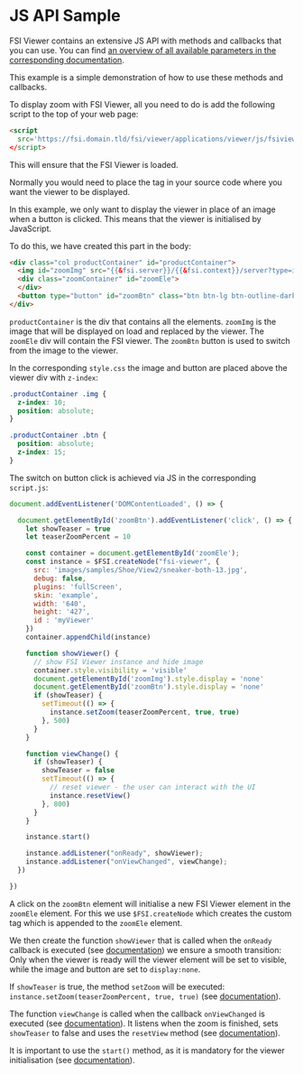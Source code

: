 # JS API Sample

FSI Viewer contains an extensive JS API with methods and callbacks that you can use.
You can find [an overview of all available parameters in the corresponding documentation](https://docs.neptunelabs.com/docs/fsi-viewer/js-api/public-methods).

This example is a simple demonstration of how to use these methods and callbacks.

To display zoom with FSI Viewer, all you need to do is add the following script to the top of your web page:

```html
<script
  src='https://fsi.domain.tld/fsi/viewer/applications/viewer/js/fsiviewer.js'
</script>
```
This will ensure that the FSI Viewer is loaded.

Normally you would need to place the *<fsi-viewer>* tag in your source code where you want the viewer to be displayed.

In this example, we only want to display the viewer in place of an image when a button is clicked.
This means that the viewer is initialised by JavaScript.

To do this, we have created this part in the body:

```html
<div class="col productContainer" id="productContainer">
  <img id="zoomImg" src="{{&fsi.server}}/{{&fsi.context}}/server?type=image&source=images/samples/Shoe/View2/sneaker-both-13.jpg&width=640&height=397&effects=pad(CC,FFFFFF)" height="397" alt="">
  <div class="zoomContainer" id="zoomEle">
  </div>
  <button type="button" id="zoomBtn" class="btn btn-lg btn-outline-dark">Show Zoom</button>
</div>
```
`productContainer` is the div that contains all the elements.
`zoomImg` is the image that will be displayed on load and replaced by the viewer.
The `zoomEle` div will contain the FSI viewer.
The `zoomBtn` button is used to switch from the image to the viewer.

In the corresponding `style.css` the image and button are placed  above the viewer div with `z-index`:

```css
.productContainer .img {
  z-index: 10;
  position: absolute;
}

.productContainer .btn {
  position: absolute;
  z-index: 15;
}
```

The switch on button click is achieved via JS in the corresponding `script.js`:

```js
document.addEventListener('DOMContentLoaded', () => {

  document.getElementById('zoomBtn').addEventListener('click', () => {
    let showTeaser = true
    let teaserZoomPercent = 10

    const container = document.getElementById('zoomEle');
    const instance = $FSI.createNode("fsi-viewer", {
      src: 'images/samples/Shoe/View2/sneaker-both-13.jpg',
      debug: false,
      plugins: 'fullScreen',
      skin: 'example',
      width: '640',
      height: '427',
      id : 'myViewer'
    })
    container.appendChild(instance)

    function showViewer() {
      // show FSI Viewer instance and hide image
      container.style.visibility = 'visible'
      document.getElementById('zoomImg').style.display = 'none'
      document.getElementById('zoomBtn').style.display = 'none'
      if (showTeaser) {
        setTimeout(() => {
          instance.setZoom(teaserZoomPercent, true, true)
        }, 500)
      }
    }

    function viewChange() {
      if (showTeaser) {
        showTeaser = false
        setTimeout(() => {
          // reset viewer - the user can interact with the UI
          instance.resetView()
        }, 800)
      }
    }

    instance.start()

    instance.addListener("onReady", showViewer);
    instance.addListener("onViewChanged", viewChange);
  })

})
```

A click on the `zoomBtn` element will initialise a new FSI Viewer element in the `zoomEle` element.
For this we use `$FSI.createNode` which creates the <fsi-viewer> custom tag which is appended to the `zoomEle` element.

We then create the function `showViewer` that is called when the `onReady` callback is executed (see [documentation](https://docs.neptunelabs.com/docs/fsi-viewer/js-api/callbacks#onready)) we ensure a smooth transition:
Only when the viewer is ready will the viewer element will be set to visible, while the image and button are set to `display:none`.

If `showTeaser` is true, the method `setZoom` will be executed: `instance.setZoom(teaserZoomPercent, true, true)` (see [documentation](https://docs.neptunelabs.com/docs/fsi-viewer/js-api/public-methods#setzoom)).

The function `viewChange` is called when the  callback `onViewChanged` is executed (see [documentation](https://docs.neptunelabs.com/docs/fsi-viewer/js-api/callbacks#onviewchanged)).
It listens when the zoom is finished, sets `showTeaser` to false and uses the `resetView` method (see [documentation](https://docs.neptunelabs.com/docs/fsi-viewer/js-api/public-methods#resetview)).

It is important to use the `start()` method, as it is mandatory for the viewer initialisation (see [documentation](https://docs.neptunelabs.com/docs/fsi-viewer/js-api/public-methods#start)).
